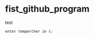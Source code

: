 # fist_github_program
test

````
enter tempercher in c:
````
<!--stackedit_data:
eyJoaXN0b3J5IjpbLTM4MjIzMTA5NSwtMzgyMjMxMDk1LC00Nz
Q5MTc5Nl19
-->